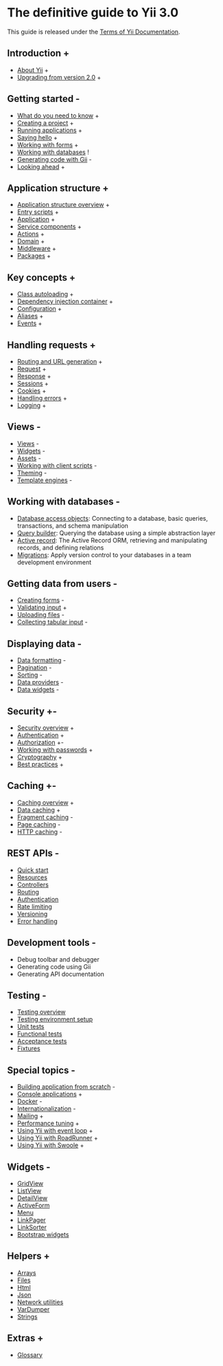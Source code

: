# The definitive guide to Yii 3.0

This guide is released under the [Terms of Yii Documentation](https://www.yiiframework.com/license#docs).

Introduction +
------------

* [About Yii](intro/what-is-yii.md) +
* [Upgrading from version 2.0](intro/upgrade-from-v2.md) +


Getting started -
---------------

* [What do you need to know](start/prerequisites.md) +
* [Creating a project](start/creating-project.md) +
* [Running applications](start/workflow.md) +
* [Saying hello](start/hello.md) +
* [Working with forms](start/forms.md) +
* [Working with databases](start/databases.md) !
* [Generating code with Gii](start/gii.md) -
* [Looking ahead](start/looking-ahead.md) +


Application structure +
---------------------

* [Application structure overview](structure/overview.md) +
* [Entry scripts](structure/entry-script.md) +
* [Application](structure/application.md) +
* [Service components](structure/service.md) +
* [Actions](structure/action.md) +
* [Domain](structure/domain.md) +
* [Middleware](structure/middleware.md) +
* [Packages](structure/package.md) +

Key concepts +
------------

* [Class autoloading](concept/autoloading.md) +
* [Dependency injection container](concept/di-container.md) +
* [Configuration](concept/configuration.md) +
* [Aliases](concept/aliases.md) +
* [Events](concept/events.md) +

Handling requests +
-----------------

* [Routing and URL generation](runtime/routing.md) +
* [Request](runtime/request.md) +
* [Response](runtime/response.md) +
* [Sessions](runtime/sessions.md) +
* [Cookies](runtime/cookies.md) +
* [Handling errors](runtime/handling-errors.md) +
* [Logging](runtime/logging.md) +

Views -
-----

* [Views](views/view.md) -
* [Widgets](views/widget.md) -
* [Assets](views/asset.md) -
* [Working with client scripts](views/client-scripts.md) -
* [Theming](views/theming.md) -
* [Template engines](views/template-engines.md) -


Working with databases -
----------------------

* [Database access objects](db-dao.md): Connecting to a database, basic queries, transactions, and schema manipulation
* [Query builder](db-query-builder.md): Querying the database using a simple abstraction layer
* [Active record](db-active-record.md): The Active Record ORM, retrieving and manipulating records, and defining relations
* [Migrations](db-migrations.md): Apply version control to your databases in a team development environment

Getting data from users -
-----------------------

* [Creating forms](input/forms.md) -
* [Validating input](https://github.com/yiisoft/validator/blob/master/docs/guide/en/README.md) +
* [Uploading files](input/file-upload.md) -
* [Collecting tabular input](input/tabular-input.md) -


Displaying data -
---------------

* [Data formatting](output/formatting.md) -
* [Pagination](output/pagination.md) -
* [Sorting](output/sorting.md) -
* [Data providers](output/data-providers.md) -
* [Data widgets](output/data-widgets.md) -

Security +-
--------

* [Security overview](security/overview.md) +
* [Authentication](security/authentication.md) +
* [Authorization](security/authorization.md) +-
* [Working with passwords](security/passwords.md) +
* [Cryptography](security/cryptography.md) +
* [Best practices](security/best-practices.md) +


Caching +-
-------

* [Caching overview](caching/overview.md) +
* [Data caching](caching/data.md) +
* [Fragment caching](caching/fragment.md) -
* [Page caching](caching/page.md) -
* [HTTP caching](caching/http.md) -


REST APIs -
-----------

* [Quick start](rest/quick-start.md)
* [Resources](rest/resources.md)
* [Controllers](rest/controllers.md)
* [Routing](rest/routing.md)
* [Authentication](rest/authentication.md)
* [Rate limiting](rest/rate-limiting.md)
* [Versioning](rest/versioning.md)
* [Error handling](rest/error-handling.md)

Development tools -
-----------------

* Debug toolbar and debugger
* Generating code using Gii
* Generating API documentation


Testing -
-------

* [Testing overview](testing/overview.md)
* [Testing environment setup](testing/environment-setup.md)
* [Unit tests](testing/unit.md)
* [Functional tests](testing/functional.md)
* [Acceptance tests](testing/acceptance.md)
* [Fixtures](testing/fixtures.md)


Special topics -
--------------

* [Building application from scratch](tutorial/start-from-scratch.md) -
* [Console applications](tutorial/console-applications.md) +
* [Docker](tutorial/docker.md) -
* [Internationalization](tutorial/i18n.md) -
* [Mailing](tutorial/mailing.md) +
* [Performance tuning](tutorial/performance-tuning.md) +
* [Using Yii with event loop](tutorial/using-with-event-loop.md) +
* [Using Yii with RoadRunner](tutorial/using-yii-with-roadrunner.md) +
* [Using Yii with Swoole](tutorial/using-yii-with-swoole.md) +

Widgets -
-------

* [GridView](https://www.yiiframework.com/doc-2.0/yii-grid-gridview.html)
* [ListView](https://www.yiiframework.com/doc-2.0/yii-widgets-listview.html)
* [DetailView](https://www.yiiframework.com/doc-2.0/yii-widgets-detailview.html)
* [ActiveForm](https://www.yiiframework.com/doc-2.0/guide-input-forms.html#activerecord-based-forms-activeform)
* [Menu](https://www.yiiframework.com/doc-2.0/yii-widgets-menu.html)
* [LinkPager](https://www.yiiframework.com/doc-2.0/yii-widgets-linkpager.html)
* [LinkSorter](https://www.yiiframework.com/doc-2.0/yii-widgets-linksorter.html)
* [Bootstrap widgets](https://www.yiiframework.com/extension/yiisoft/yii2-bootstrap/doc/guide)


Helpers +
-------

* [Arrays](https://github.com/yiisoft/arrays/)
* [Files](https://github.com/yiisoft/files/)
* [Html](https://github.com/yiisoft/html/)
* [Json](https://github.com/yiisoft/json)
* [Network utilities](https://github.com/yiisoft/network-utilities/)
* [VarDumper](https://github.com/yiisoft/var-dumper)
* [Strings](https://github.com/yiisoft/strings)

Extras +
------

* [Glossary](glossary.md)

